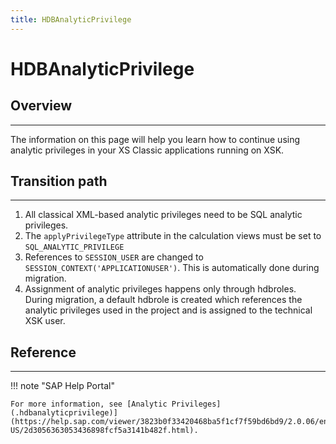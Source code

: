 ```yaml
---
title: HDBAnalyticPrivilege
---
```


HDBAnalyticPrivilege
===

## Overview
---

The information on this page will help you learn how to continue using analytic privileges in your XS Classic applications running on XSK.

## Transition path 
---

1. All classical XML-based analytic privileges need to be SQL analytic privileges.
2. The `applyPrivilegeType` attribute in the calculation views must be set to `SQL_ANALYTIC_PRIVILEGE`
3. References to `SESSION_USER` are changed to `SESSION_CONTEXT('APPLICATIONUSER')`. This is automatically done during migration.
4. Assignment of analytic privileges happens only through hdbroles. During migration, a default hdbrole is created which references the analytic privileges used in the project and is assigned to the technical XSK user.

## Reference
---

!!! note "SAP Help Portal"

    For more information, see [Analytic Privileges](.hdbanalyticprivilege)](https://help.sap.com/viewer/3823b0f33420468ba5f1cf7f59bd6bd9/2.0.06/en-US/2d3056363053436898fcf5a3141b482f.html).